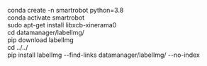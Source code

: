 conda create -n smartrobot python=3.8  
conda activate smartrobot  
sudo apt-get install libxcb-xinerama0  
cd datamanager/labelImg/  
pip download labelImg  
cd ../../  
pip install labelImg --find-links datamanager/labelImg/ --no-index  
